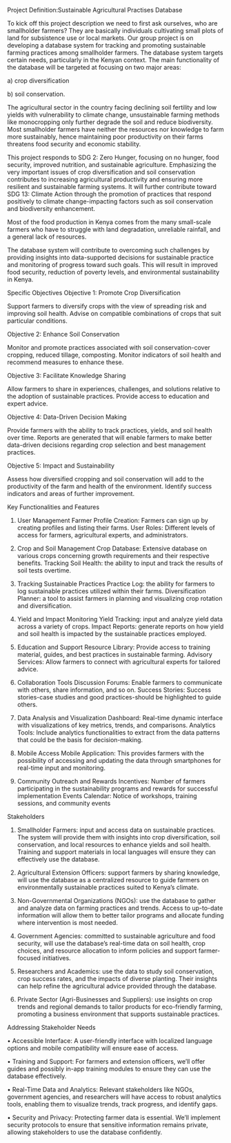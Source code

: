 Project Definition:Sustainable Agricultural Practises Database



To kick off this project description we need to first ask ourselves, who are smallholder farmers? They are basically individuals cultivating small plots of land for subsistence use or local markets.
Our group project is on developing a database system for tracking and promoting sustainable farming practices among smallholder farmers. The database system targets certain needs, particularly in the Kenyan context. The main functionality of the database will be targeted at focusing on two major areas:

a)	crop diversification 

b)	soil conservation.

The agricultural sector in the country facing declining soil fertility and low yields with vulnerability to climate change, unsustainable farming methods like monocropping only further degrade the soil and reduce biodiversity. Most smallholder farmers have neither the resources nor knowledge to farm more sustainably, hence maintaining poor productivity on their farms threatens food security and economic stability.


This project responds to SDG 2: Zero Hunger, focusing on no hunger, food security, improved nutrition, and sustainable agriculture. Emphasizing the very important issues of crop diversification and soil conservation contributes to increasing agricultural productivity and ensuring more resilient and sustainable farming systems. It will further contribute toward SDG 13: Climate Action through the promotion of practices that respond positively to climate change-impacting factors such as soil conservation and biodiversity enhancement.


Most of the food production in Kenya comes from the many small-scale farmers who have to struggle with land degradation, unreliable rainfall, and a general lack of resources.


The database system will contribute to overcoming such challenges by providing insights into data-supported decisions for sustainable practice and monitoring of progress toward such goals. This will result in improved food security, reduction of poverty levels, and environmental sustainability in Kenya.

Specific Objectives
Objective 1: Promote Crop Diversification

Support farmers to diversify crops with the view of spreading risk and improving soil health.
Advise on compatible combinations of crops that suit particular conditions.

Objective 2: Enhance Soil Conservation

Monitor and promote practices associated with soil conservation-cover cropping, reduced tillage, composting.
Monitor indicators of soil health and recommend measures to enhance these.

Objective 3: Facilitate Knowledge Sharing

Allow farmers to share in experiences, challenges, and solutions relative to the adoption of sustainable practices.
Provide access to education and expert advice.

Objective 4: Data-Driven Decision Making

Provide farmers with the ability to track practices, yields, and soil health over time.
Reports are generated that will enable farmers to make better data-driven decisions regarding crop selection and best management practices.

Objective 5: Impact and Sustainability

Assess how diversified cropping and soil conservation will add to the productivity of the farm and health of the environment.
Identify success indicators and areas of further improvement.

Key Functionalities and Features

1. User Management
Farmer Profile Creation: Farmers can sign up by creating profiles and listing their farms.
User Roles: Different levels of access for farmers, agricultural experts, and administrators.
2. Crop and Soil Management
Crop Database: Extensive database on various crops concerning growth requirements and their respective benefits.
Tracking Soil Health: the ability to input and track the results of soil tests overtime.

3. Tracking Sustainable Practices
Practice Log: the ability for farmers to log sustainable practices utilized within their farms.
Diversification Planner: a tool to assist farmers in planning and visualizing crop rotation and diversification.

4. Yield and Impact Monitoring
Yield Tracking: input and analyze yield data across a variety of crops.
Impact Reports: generate reports on how yield and soil health is impacted by the sustainable practices employed.

5. Education and Support
Resource Library: Provide access to training material, guides, and best practices in sustainable farming.
Advisory Services: Allow farmers to connect with agricultural experts for tailored advice.
6. Collaboration Tools
Discussion Forums: Enable farmers to communicate with others, share information, and so on.
Success Stories: Success stories-case studies and good practices-should be highlighted to guide others.
7. Data Analysis and Visualization
Dashboard: Real-time dynamic interface with visualizations of key metrics, trends, and comparisons.
Analytics Tools: Include analytics functionalities to extract from the data patterns that could be the basis for decision-making.
8. Mobile Access
Mobile Application: This provides farmers with the possibility of accessing and updating the data through smartphones for real-time input and monitoring.
9. Community Outreach and Rewards
Incentives: Number of farmers participating in the sustainability programs and rewards for successful implementation
Events Calendar: Notice of workshops, training sessions, and community events
   



Stakeholders


1.	Smallholder Farmers: input and access data on sustainable practices. The system will provide them with insights into crop diversification, soil conservation, and local resources to enhance yields and soil health. Training and support materials in local languages will ensure they can effectively use the database.
2.	Agricultural Extension Officers:  support farmers by sharing knowledge, will use the database as a centralized resource to guide farmers on environmentally sustainable practices suited to Kenya’s climate.


3.	Non-Governmental Organizations (NGOs): use the database to gather and analyze data on farming practices and trends. Access to up-to-date information will allow them to better tailor programs and allocate funding where intervention is most needed.

4.	Government Agencies:  committed to sustainable agriculture and food security, will use the database’s real-time data on soil health, crop choices, and resource allocation to inform policies and support farmer-focused initiatives.

5.	Researchers and Academics: use the data to study soil conservation, crop success rates, and the impacts of diverse planting. Their insights can help refine the agricultural advice provided through the database.

6.	Private Sector (Agri-Businesses and Suppliers): use insights on crop trends and regional demands to tailor products for eco-friendly farming, promoting a business environment that supports sustainable practices.


Addressing Stakeholder Needs

•	Accessible Interface: A user-friendly interface with localized language options and mobile compatibility will ensure ease of access.

•	Training and Support: For farmers and extension officers, we’ll offer guides and possibly in-app training modules to ensure they can use the database effectively.

•	Real-Time Data and Analytics: Relevant stakeholders like NGOs, government agencies, and researchers will have access to robust analytics tools, enabling them to visualize trends, track progress, and identify gaps.

•	Security and Privacy: Protecting farmer data is essential. We’ll implement security protocols to ensure that sensitive information remains private, allowing stakeholders to use the database confidently.

